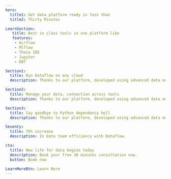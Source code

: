 ```yaml
---
hero:
  title1: Get data platform ready in less than
  title2: Thirty Minutes

LearnSection:
   title: Best in class tools in one platform like 
   features:
    - Airflow
    - Mlflow
    - Theia IDE
    - Jupyter
    - DBT

Section1:
  title: Run Dataflow on any cloud
  description: Thanks to our platform, developed using advanced data management methods, data quality reaches 100%, which is 20% better than other platforms.

Section2:
  title: Manage your data, connection across tools
  description: Thanks to our platform, developed using advanced data management methods, data quality reaches 100%, which is 20% better than other platforms.

Section3:
  title: Say goodbye to Python dependency hell
  description: Thanks to our platform, developed using advanced data management methods, data quality reaches 100%, which is 20% better than other platforms.

Seventy:
  title: 70% increase
  description: In Data team efficiency with Dataflow.

cta:
  title: New life for data begins today
  description: Book your free 30 minutes consultation now.
  button: Book now

LearnMoreBtn: Learn More
---
```

